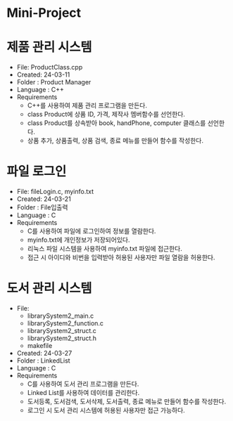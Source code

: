 # Mini-Project

# 제품 관리 시스템
- File: ProductClass.cpp
- Created: 24-03-11
- Folder : Product Manager
- Language : C++
- Requirements
	- C++를 사용하여 제품 관리 프로그램을 만든다.
	- class Product에 상품 ID, 가격, 제작사 멤버함수를 선언한다.
	- class Product를 상속받아 book, handPhone, computer 클래스를 선언한다.
	- 상품 추가, 상품출력, 상품 검색, 종료 메뉴를 만들어 함수를 작성한다.
	
# 파일 로그인
- File: fileLogin.c, myinfo.txt
- Created: 24-03-21
- Folder : File입출력
- Language : C
- Requirements
	- C를 사용하여 파일에 로그인하여 정보를 열람한다.
	- myinfo.txt에 개인정보가 저장되어있다.
	- 리눅스 파일 시스템을 사용하여 myinfo.txt 파일에 접근한다.
	- 접근 시 아이디와 비번을 입력받아 허용된 사용자만 파일 열람을 허용한다.
	
# 도서 관리 시스템
- File: 
	- librarySystem2_main.c
	- librarySystem2_function.c
	- librarySystem2_struct.c
	- librarySystem2_struct.h
	- makefile
- Created: 24-03-27
- Folder : LinkedList
- Language : C
- Requirements
	- C를 사용하여 도서 관리 프로그램을 만든다.
	- Linked List를 사용하여 데이터를 관리한다.
	- 도서등록, 도서검색, 도서삭제, 도서출력, 종료 메뉴로 만들어 함수를 작성한다.
	- 로그인 시 도서 관리 시스템에 허용된 사용자만 접근 가능하다.